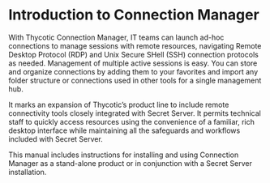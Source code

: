 [title]: # (Introduction to Connection Manager)
[tags]: # (intro,cm,overview,connectionmanager)
[priority]: # (1)
# Introduction to Connection Manager

With Thycotic Connection Manager, IT teams can launch ad-hoc connections to manage sessions with remote resources, navigating Remote Desktop Protocol (RDP) and Unix Secure SHell (SSH) connection protocols as needed. Management of multiple active sessions is easy. You can store and organize connections by adding them to your favorites and import any folder structure or connections used in other tools for a single management hub.

It marks an expansion of Thycotic’s product line to include remote connectivity tools closely integrated with Secret Server. It permits technical staff to quickly access resources using the convenience of a familiar, rich desktop interface while maintaining all the safeguards and workflows included with Secret Server.

This manual includes instructions for installing and using Connection Manager as a stand-alone product or in conjunction with a Secret Server installation.